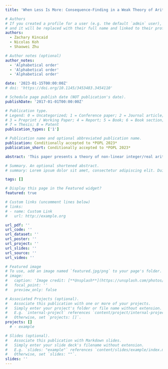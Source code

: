 ```yaml
---
title: 'When Less Is More: Consequence-Finding in a Weak Theory of Arithmetic'

# Authors
# If you created a profile for a user (e.g. the default `admin` user), write the username (folder name) here
# and it will be replaced with their full name and linked to their profile.
authors:
  - Zachary Kincaid
  - Nicolas Koh
  - Shaowei Zhu

# Author notes (optional)
author_notes:
  - 'Alphabetical order'
  - 'Alphabetical order'
  - 'Alphabetical order'

date: '2023-01-15T00:00:00Z'
# doi: 'https://doi.org/10.1145/3453483.3454110'

# Schedule page publish date (NOT publication's date).
publishDate: '2017-01-01T00:00:00Z'

# Publication type.
# Legend: 0 = Uncategorized; 1 = Conference paper; 2 = Journal article;
# 3 = Preprint / Working Paper; 4 = Report; 5 = Book; 6 = Book section;
# 7 = Thesis; 8 = Patent
publication_types: ['1']

# Publication name and optional abbreviated publication name.
publication: Conditionally accepted to *POPL 2023*
publication_short: Conditionally accepted to *POPL 2023*

abstract: 'This paper presents a theory of non-linear integer/real arithmetic and algorithms for reasoning about this theory. The theory can be conceived as an extension of linear integer/real arithmetic with a weakly-axiomatized multiplication symbol, which retains many of the desirable algorithmic properties of linear arithmetic. In particular, we show that the conjunctive fragment of the theory can be effectively manipulated (analogously to the usual operations on convex polyhedra, the conjunctive fragment of linear arithmetic). As a result, we can solve the following consequence-finding problem: given a formula F, find the strongest conjunctive formula that is entailed by F. As an application of consequence-finding, we give a loop invariant generation algorithm that is monotone with respect to the theory and (in a sense) complete. Experiments show that the invariants generated from the consequences are effective for proving safety properties of programs that require non-linear reasoning.'

# Summary. An optional shortened abstract.
# summary: Lorem ipsum dolor sit amet, consectetur adipiscing elit. Duis posuere tellus ac convallis placerat. Proin tincidunt magna sed ex sollicitudin condimentum.

tags: []

# Display this page in the Featured widget?
featured: true

# Custom links (uncomment lines below)
# links:
# - name: Custom Link
#   url: http://example.org

url_pdf: ''
url_code: ''
url_dataset: ''
url_poster: ''
url_project: ''
url_slides: ''
url_source: ''
url_video: ''

# Featured image
# To use, add an image named `featured.jpg/png` to your page's folder.
# image:
#   caption: 'Image credit: [**Unsplash**](https://unsplash.com/photos/pLCdAaMFLTE)'
#   focal_point: ''
#   preview_only: false

# Associated Projects (optional).
#   Associate this publication with one or more of your projects.
#   Simply enter your project's folder or file name without extension.
#   E.g. `internal-project` references `content/project/internal-project/index.md`.
#   Otherwise, set `projects: []`.
projects: []
  # - example

# Slides (optional).
#   Associate this publication with Markdown slides.
#   Simply enter your slide deck's filename without extension.
#   E.g. `slides: "example"` references `content/slides/example/index.md`.
#   Otherwise, set `slides: ""`.
slides: ''
---
```


<!-- {{% callout note %}}
Click the _Cite_ button above to demo the feature to enable visitors to import publication metadata into their reference management software.
{{% /callout %}}

{{% callout note %}}
Create your slides in Markdown - click the _Slides_ button to check out the example.
{{% /callout %}} -->

<!-- Supplementary notes can be added here, including [code, math, and images](https://wowchemy.com/docs/writing-markdown-latex/). -->
